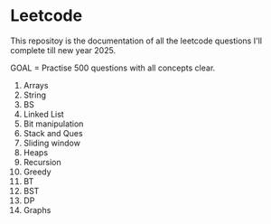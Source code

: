 # Leetcode
This repositoy is the documentation of all the leetcode questions I'll complete till new year 2025.

GOAL = Practise 500 questions with all concepts clear.
1. Arrays
2. String
3. BS
4. Linked List
5. Bit manipulation
6. Stack and Ques
7. Sliding window
8. Heaps
9. Recursion
11. Greedy
12. BT
13. BST
14. DP
15. Graphs
